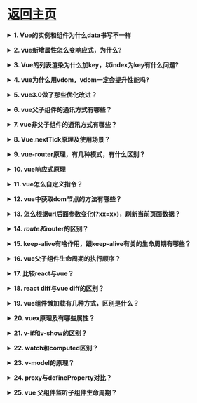 # [返回主页](https://github.com/evenMai92/front-end-interview/blob/master/README.md)

<b><details><summary>1. Vue的实例和组件为什么data书写不一样</summary></b>
答案：

1. 如果两个实例引用同一个对象，当其中一个实例的属性发生改变时，另一个实例属性也随之改变，只有当两个实例拥有自己的作用域时，才不会相互干扰.

2. 组建中的data写成一个函数，数据以函数返回值的形式定义，这样每次复用组件的时候，都会返回一份新的data，相当于每个组件实例都有自己私有的数据空间，它们只负责各自维护的数据，不会造成混乱

[详解](https://axiu.me/coding/why-vue-component-data-must-be-function/)

公司：字节跳动
</details>

<b><details><summary>2. vue新增属性怎么变响应式，为什么?</summary></b>
答案：

1. 调用全局方法Vue.set(target, key, val)或者实例方法vm.$set(target, key, val)都可以将新增属性或者对数组下标设置成响应式；

2. 原理：对于数组，调用splice方法；对于对象调用defineReactive方法设置响应式，并触发一次更新；
![vue新增属性原理](../images/vue新增属性原理.jpg)

3. vue3.0将数据劫持原理由defineProperty改为Proxy，优化对对象进行递归设置拦截，同时还能监听数组和新增属性变化，唯一不好，就是兼容性问题；

[详解](https://www.cnblogs.com/goloving/p/10986120.html)

公司：腾讯
</details>

<b><details><summary>3. Vue的列表渲染为什么加key，以index为key有什么问题?</summary></b>
答案：

1. diff算法默认使用“就地复用”的策略（用index作为key和不加key是一样的，都采用“就地复用”的策略）
![vue相同节点判断](../images/vue相同节点判断.jpg)

2. “就地复用”的策略，只适用于不依赖子组件状态或临时 DOM 状态 (例如：表单输入值) 的列表渲染输出;

3. 将与元素唯一对应的值作为key，可以最大化利用dom节点，提升性能

[详解](https://www.cnblogs.com/youhong/p/11327062.html)

公司：字节跳动、腾讯
</details>

<b><details><summary>4. vue为什么用vdom，vdom一定会提升性能吗?</summary></b>
答案：

Vue 之所以引入了 Virtual DOM，更重要的原因是为了解耦 HTML 依赖，这带来两个非常重要的好处是：
1. 不再依赖 HTML 解析器进行模版解析，可以进行更多的 AOT 工作提高运行时效率：通过模版 AOT 编译，Vue 的运行时体积可以进一步压缩，运行时效率可以进一步提升；

2. 可以渲染到 DOM 以外的平台，实现 SSR、同构渲染这些高级特性，Weex 等框架应用的就是这一特性。

[尤大大回答](https://www.zhihu.com/question/31809713/answer/53544875)

公司：金蝶科技
</details>

<b><details><summary>5. vue3.0做了那些优化改进？</summary></b>
答案：

1. 更快
- 虚拟DOM重写
- 优化slots的生成
- 静态树提升
- 静态属性提升
- 基于Proxy的响应式系统

2. 更小：
- 通过摇树优化核心库体积

3. 更容易维护：
- TypeScript + 模块化

4. 更加友好
- 跨平台：编译器核心和运行时核心与平台无关，使得Vue更容易与任何平台（Web、Android、iOS）一起使用

5. 更容易使用
- 改进的TypeScript支持，编辑器能提供强有力的类型检查和错误及警告

[详解](https://juejin.im/post/5ea1c1cae51d4546ff700c80?utm_medium=hao.caibaojian.com&utm_source=hao.caibaojian.com)

公司：金蝶科技
</details>

<b><details><summary>6. vue父子组件的通讯方式有哪些？</summary></b>
答案：

1. props;
2. $emit;
3. 属性$attrs 和 $listeners;
4. provide / inject;
5. EventBus;
6. $parent;
7. Vuex;

[详解](https://juejin.im/post/5bd18c72e51d455e3f6e4334)

公司：金蝶科技、微众
</details>

<b><details><summary>7. vue非父子组件的通讯方式有哪些？</summary></b>
答案：

1. EventBus;
2. Vuex;

[详解](https://segmentfault.com/a/1190000008042320)

公司：腾讯
</details>

<b><details><summary>8. Vue.nextTick原理及使用场景？</summary></b>
答案：

* vue 是异步执行 dom 更新的，一旦观察到数据变化，Vue 就会开启一个队列，然后把在同一个事件循环 (event loop) 当中观察到数据变化的 watcher 推送进这个队列。
* 如果这个 watcher 被触发多次，只会被推送到队列一次。这种缓冲行为可以有效的去掉重复数据造成的不必要的计算和 DOm 操作。而在下一个事件循环时，Vue 会清空队列，并进行必要的 DOM 更新。 
* 当你设置 vm.someData = 'new value'，DOM 并不会马上更新，而是在异步队列被清除，也就是下一个事件循环开始时执行更新时才会进行必要的 DOM 更新。如果此时你想要根据更新的 DOM 状态去做某些事情，就会出现问题。
* 为了在数据变化之后等待 Vue 完成更新 DOM ，可以在数据变化之后立即使用 Vue.nextTick(callback)

[详解](https://segmentfault.com/a/1190000013314893)

公司：虎牙、顺丰科技
</details>

<b><details><summary>9. vue-router原理，有几种模式，有什么区别？</summary></b>
答案：

1. hash模式：在浏览器中符号“#”，#以及#后面的字符称之为hash，用window.location.hash读取；
特点：hash虽然在URL中，但不被包括在HTTP请求中；用来指导浏览器动作，对服务端安全无用，hash不会重加载页面。
hash 模式下，仅 hash 符号之前的内容会被包含在请求中，如 http://www.xxx.com，因此对于后端来说，即使没有做到对路由的全覆盖，也不会返回 404 错误。

2. history模式：history采用HTML5的新特性；且提供了两个新方法：pushState（），replaceState（）可以对浏览器历史记录栈进行修改，以及popState事件的监听到状态变更。
history 模式下，前端的 URL 必须和实际向后端发起请求的 URL 一致，如 http://www.xxx.com/items/id。后端如果缺少对 /items/id 的路由处理，将返回 404 错误。

3. abstract模式：支持所有 JavaScript 运行环境，如 Node.js 服务器端；

[详解](https://juejin.im/post/5bc6eb875188255c9c755df2#heading-2)

公司：金蝶科技
</details>

<b><details><summary>10. vue响应式原理</summary></b>
答案：
![vue响应式](../images/vue响应式.png)

[详解](https://zhuanlan.zhihu.com/p/88648401)

公司：金蝶科技、微众
</details>

<b><details><summary>11. vue怎么自定义指令？</summary></b>
答案：

[详解](https://cn.vuejs.org/v2/guide/custom-directive.html#ad)

公司：腾讯
</details>

<b><details><summary>12. vue中获取dom节点的方法有哪些？</summary></b>
答案：

1. ref属性

2. DOM API

[详解](https://www.jianshu.com/p/3aeaa3cc6114)

公司：腾讯
</details>

<b><details><summary>13. 怎么根据url后面参数变化(?xx=xx)，刷新当前页面数据？</summary></b>
答案：

1. 监听$route变化，并请求新的数据；

2. 进入组件路由钩子beforeRouteEnter或beforeRouteUpdate时，根据跳转参数的变化请求新的数据；

3. created生命周期后，可以通过this.$route取到query参数，并请求新的数据；

公司：腾讯
</details>

<b><details><summary>14. $route和$router的区别？</summary></b>
答案：

1. $route是一个跳转的路由对象，每一个路由都会有一个route对象，是一个局部的对象，可以获取对应的name,path,params,query等;

2. $router是VueRouter的一个对象，通过Vue.use(VueRouter)和VueRouter构造函数得到一个router的实例对象，这个对象中是一个全局的对象，他包含了所有的路由包含了许多关键的对象和属性;

[详解](https://segmentfault.com/a/1190000009392552)

公司：顺丰科技
</details>

<b><details><summary>15. keep-alive有啥作用，跟keep-alive有关的生命周期有哪些？</summary></b>
答案：

1. <keep-alive>是Vue的内置组件，能在组件切换过程中将状态保留在内存中，防止重复渲染DOM；

2. <keep-alive>组件激活时触发activated，被停用时触发deactivated；

[详解](https://www.cnblogs.com/goloving/p/9256212.html)

公司：顺丰科技
</details>

<b><details><summary>16. vue父子组件生命周期的执行顺序？</summary></b>
答案：

1. 加载渲染过程
* 父beforeCreate->父created->父beforeMount->子beforeCreate->子created->子beforeMount->子mounted->父mounted

2. 子组件更新过程
* 父beforeUpdate->子beforeUpdate->子updated->父updated

3. 父组件更新过程
* 父beforeUpdate->父updated

[详解](https://www.rokub.com/63657.html)

公司：腾讯
</details>

<b><details><summary>17. 比较react与vue？</summary></b>
答案：

1. 相同点
* 都有组件化开发和Virtual DOM
* 都支持props进行父子组件间数据通信
* 都支持数据驱动视图, 不直接操作真实DOM, 更新状态数据界面就自动更新
* 都支持服务器端渲染
* 都有支持native的方案,React的React Native,Vue的Weex

2. 不同点
* 数据绑定: vue实现了数据的双向绑定,react数据流动是单向的
* 组件写法不一样, React推荐的做法是 JSX , 也就是把HTML和CSS全都写进JavaScript了,即'all in js'; Vue推荐的做法是webpack+vue-loader的单文件组件格式,即html,css,js写在同一个文件
* state对象在react应用中不可变的,需要使用setState方法更新状态;在vue中,state对象不是必须的,数据由data属性在vue对象中管理
* virtual DOM不一样,vue会跟踪每一个组件的依赖关系,不需要重新渲染整个组件树.而对于React而言,每当应用的状态被改变时,全部组件都会重新渲染,所以react中会需要shouldComponentUpdate这个生命周期函数方法来进行控制
* React严格上只针对MVC的view层,Vue则是MVVM模式

[详解](https://www.cnblogs.com/yubin-/p/11537122.html)

公司：顺丰科技
</details>

<b><details><summary>18. react diff与vue diff的区别？</summary></b>
答案：
1. react diff过程
![react-diff](../images/react-diff.webp)
2. vue diff过程
![vue-diff](../images/vue-diff.webp)

[详解](https://www.jianshu.com/p/398e63dc1969)

公司：顺丰科技
</details>

<b><details><summary>19. vue组件懒加载有几种方式，区别是什么？</summary></b>
答案：

1. es6
```javascript
var A = () => import('./A');
```
2. commonjs
```javascript
var B = (resolve) => require(['./B'], resolve);
```
3. commonjs
```javascript
var C = ( resolve ) => {
  return require.ensure([], () => {
    resolve(require( './C' ))
  })
}
```
### 区别：
1. require是有webpack社区提供方案，import为es6官方提供；
2. 使用require方式可以将多个模块js组合分割打包，require下面方法ensure第一个参数是依赖，如果不需要请写[]（空数组）,而import只能将每个模块独立打包成一个js文件；也就是说，如果现在有三个导航A、B、C，你现在用require可以将A单独分割出来做懒加载，进入a模块只请求A，B和C你可以组合在一起进行分割，进入B和C将加载共同一个文件；
  例如：
```javascript
let Doc = (resolve) => {
  return require.ensure([], () => {
    resolve(require('@/views/backend/doc'))
  }, "abc")
}*//*
let Workbench = (resolve) => {
  return require.ensure([], () => {
    resolve(require('@/views/backend/workbench'))
  }, "abc")
}
```
3. 如上例子，最后一个参数'abc'名称就是进行匹配哪几个文件打包在一起加载

[详解](https://www.zhihu.com/question/20215561)

公司：顺丰科技
</details>

<b><details><summary>20. vuex原理及有哪些属性？</summary></b>
答案：

1. vuex 整体思想诞生于 flux,可其的实现方式完完全全的使用了 vue 自身的响应式设计，依赖监听、依赖收集都属于 vue 对对象 Property set get 方法的代理劫持。最后一句话结束 vuex 工作原理，vuex 中的 store 本质就是没有 template 的隐藏着的 vue 组件；

2. 解析：vuex的原理其实非常简单，它为什么能实现所有的组件共享同一份数据？ 因为vuex生成了一个store实例，并且把这个实例挂在了所有的组件上，所有的组件引用的都是同一个store实例。 store实例上有数据，有方法，方法改变的都是store实例上的数据。由于其他组件引用的是同样的实例，所以一个组件改变了store上的数据， 导致另一个组件上的数据也会改变，就像是一个对象的引用；

3. 属性state、action、mutation、module、getter

公司：顺丰科技
</details>

<b><details><summary>21. v-if和v-show的区别？</summary></b>
答案：

1. v-show本质就是标签display设置为none，控制隐藏

2. v-if是动态的向DOM树内添加或者删除DOM元素

[详解](https://cn.vuejs.org/v2/guide/conditional.html#v-if-vs-v-show)

公司：有赞
</details>

<b><details><summary>22. watch和computed区别？</summary></b>
答案：

1. computed是计算值，具有缓存性，页面重新渲染值不变化,计算属性会立即返回之前的计算结果，而不必再次执行函数；

2. watch是观察的动作，无缓存性，数据变化后执行回调；

[详解](https://ustbhuangyi.github.io/vue-analysis/v2/reactive/computed-watcher.html#computed)

公司：有赞
</details>

<b><details><summary>23. v-model的原理？</summary></b>
答案：

v-model本质上就是语法糖，即利用v-model绑定数据后，其实就是既绑定了数据，又添加了一个input事件监听

[详解](https://www.zhangjinglin.cn/blog/d34df6d79dfcdb9efae75e36d78b62b657.html)

公司：快手
</details>

<b><details><summary>24. proxy与defineProperty对比？</summary></b>
答案：

[详解](https://www.jianshu.com/p/860418f0785c)

公司：有赞
</details>

<b><details><summary>25. vue 父组件监听子组件生命周期？</summary></b>
答案：

1. 使用on和emit;
```javascript
// Parent.vue
<Child @mounted="doSomething"/>

// Child.vue
mounted() {
  this.$emit("mounted");
}
```
2. hook钩子函数;
```javascript
//  Parent.vue
<Child @hook:mounted="doSomething" ></Child>

doSomething() {
   console.log('父组件监听到 mounted 钩子函数 ...');
}
    
//  Child.vue
mounted(){
   console.log('子组件触发 mounted 钩子函数 ...');
}
```

[详解](https://www.cnblogs.com/mengfangui/p/12546866.html)

公司：有赞
</details>